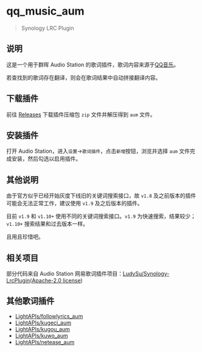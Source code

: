 # qq_music_aum

> Synology LRC Plugin

## 说明

这是一个用于群晖 Audio Station 的歌词插件，歌词内容来源于[QQ音乐](https://y.qq.com/)。

若查找到的歌词存在翻译，则会在歌词结果中自动拼接翻译内容。

## 下载插件

前往 [Releases](https://github.com/LightAPIs/qq_music_aum/releases/latest) 下载插件压缩包 `zip` 文件并解压得到 `aum` 文件。

## 安装插件

打开 Audio Station，进入`设置`→`歌词插件`，点击`新增`按钮，浏览并选择 `aum` 文件完成安装，然后勾选以启用插件。

## 其他说明

由于官方似乎已经开始灰度下线旧的关键词搜索接口，故 `v1.8` 及之前版本的插件可能会无法正常工作，建议使用 `v1.9` 及之后版本的插件。

目前 `v1.9` 和 `v1.10+` 使用不同的关键词搜索接口。`v1.9` 为快速搜索，结果较少；`v1.10+` 搜索结果和过去版本一样。

且用且珍惜吧。

## 相关项目

部分代码来自 Audio Station 网易歌词插件项目：[LudySu/Synology-LrcPlugin](https://github.com/LudySu/Synology-LrcPlugin)([Apache-2.0 license](https://github.com/LudySu/Synology-LrcPlugin/blob/master/LICENSE))

## 其他歌词插件

- [LightAPIs/followlyrics_aum](https://github.com/LightAPIs/followlyrics_aum)
- [LightAPIs/kugeci_aum](https://github.com/LightAPIs/kugeci_aum)
- [LightAPIs/kugou_aum](https://github.com/LightAPIs/kugou_aum)
- [LightAPIs/kuwo_aum](https://github.com/LightAPIs/kuwo_aum)
- [LightAPIs/netease_aum](https://github.com/LightAPIs/netease_aum)

